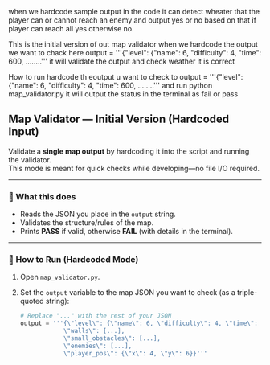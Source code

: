 when we hardcode sample output in the code it can detect wheater that the player can or cannot reach an enemy and output yes or no based on that if player can reach all yes otherwise no.

This is the initial version of out map validator when we hardcode the output we want to chack here 
output = '''{\"level\": {\"name\": 6, \"difficulty\": 4, \"time\": 600, ........''' 
it will validate the output and check weather it is correct 

How to run hardcode th eoutput u want to check to output = '''{\"level\": {\"name\": 6, \"difficulty\": 4, \"time\": 600, ........''' and run python map_validator.py it will output the status in the terminal as fail or pass

## Map Validator — Initial Version (Hardcoded Input)

Validate a **single map output** by hardcoding it into the script and running the validator.  
This mode is meant for quick checks while developing—no file I/O required.

---

### 🔧 What this does
- Reads the JSON you place in the `output` string.
- Validates the structure/rules of the map.
- Prints **PASS** if valid, otherwise **FAIL** (with details in the terminal).

---

### 🚀 How to Run (Hardcoded Mode)

1. Open `map_validator.py`.
2. Set the `output` variable to the map JSON you want to check (as a triple-quoted string):

   ```python
   # Replace "..." with the rest of your JSON
   output = '''{\"level\": {\"name\": 6, \"difficulty\": 4, \"time\": 600, ...}, 
               \"walls\": [...],
               \"small_obstacles\": [...],
               \"enemies\": [...],
               \"player_pos\": {\"x\": 4, \"y\": 6}}'''
